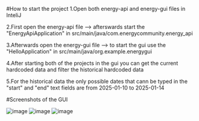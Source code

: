 #How to start the project
1.Open both energy-api and energy-gui files in InteliJ

2.First open the energy-api file --> afterswards start the "EnergyApiApplication" in src/main/java/com.energycommunity.energy_api

3.Afterwards open the energy-gui file --> to start the gui use the "HelloApplication" in src/main/java/org.example.energygui

4.After starting both of the projects in the gui you can get the current hardcoded data and filter the historical hardcoded data

5.For the historical data the only possible dates that cann be typed in the "start" and "end" text fields are from 2025-01-10 to 2025-01-14





#Screenshots of the GUI

![image](https://github.com/user-attachments/assets/90c86d92-a6a2-4d40-b475-b50b45f911c8)
![image](https://github.com/user-attachments/assets/9dc2013a-e5ff-4dfc-81f6-8ff625b1b52a)
![image](https://github.com/user-attachments/assets/7aae8220-bfa4-431c-94af-3e3ed5d66154)
